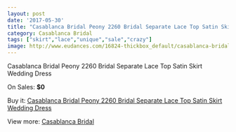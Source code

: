 ```yaml
---
layout: post
date: '2017-05-30'
title: "Casablanca Bridal Peony 2260 Bridal Separate Lace Top Satin Skirt Wedding Dress"
category: Casablanca Bridal
tags: ["skirt","lace","unique","sale","crazy"]
image: http://www.eudances.com/16824-thickbox_default/casablanca-bridal-peony-2260-bridal-separate-lace-top-satin-skirt-wedding-dress.jpg
---
```

Casablanca Bridal Peony 2260 Bridal Separate Lace Top Satin Skirt Wedding Dress

On Sales: **$0**
<a href="https://www.eudances.com/en/casablanca-bridal/4937-casablanca-bridal-peony-2260-bridal-separate-lace-top-satin-skirt-wedding-dress.html"><amp-img layout="responsive" width="600" height="600" src="//www.eudances.com/16824-thickbox_default/casablanca-bridal-peony-2260-bridal-separate-lace-top-satin-skirt-wedding-dress.jpg" alt="Casablanca Bridal Peony 2260 Bridal Separate Lace Top Satin Skirt Wedding Dress 0" /></a>
<a href="https://www.eudances.com/en/casablanca-bridal/4937-casablanca-bridal-peony-2260-bridal-separate-lace-top-satin-skirt-wedding-dress.html"><amp-img layout="responsive" width="600" height="600" src="//www.eudances.com/16826-thickbox_default/casablanca-bridal-peony-2260-bridal-separate-lace-top-satin-skirt-wedding-dress.jpg" alt="Casablanca Bridal Peony 2260 Bridal Separate Lace Top Satin Skirt Wedding Dress 1" /></a>
<a href="https://www.eudances.com/en/casablanca-bridal/4937-casablanca-bridal-peony-2260-bridal-separate-lace-top-satin-skirt-wedding-dress.html"><amp-img layout="responsive" width="600" height="600" src="//www.eudances.com/16825-thickbox_default/casablanca-bridal-peony-2260-bridal-separate-lace-top-satin-skirt-wedding-dress.jpg" alt="Casablanca Bridal Peony 2260 Bridal Separate Lace Top Satin Skirt Wedding Dress 2" /></a>

Buy it: [Casablanca Bridal Peony 2260 Bridal Separate Lace Top Satin Skirt Wedding Dress](https://www.eudances.com/en/casablanca-bridal/4937-casablanca-bridal-peony-2260-bridal-separate-lace-top-satin-skirt-wedding-dress.html "Casablanca Bridal Peony 2260 Bridal Separate Lace Top Satin Skirt Wedding Dress")

View more: [Casablanca Bridal](https://www.eudances.com/en/4-casablanca-bridal "Casablanca Bridal")